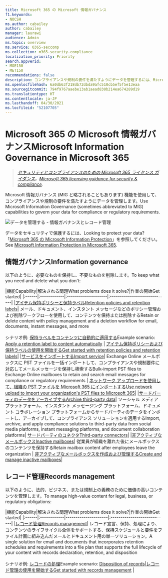 ```yaml
---
title: Microsoft 365 の Microsoft 情報ガバナンス
f1.keywords:
- NOCSH
ms.author: cabailey
author: cabailey
manager: laurawi
audience: Admin
ms.topic: overview
ms.service: O365-seccomp
ms.collection: m365-security-compliance
localization_priority: Priority
search.appverid:
- MOE150
- MET150
recommendations: false
description: コンプライアンスや規制の要件を満たすようにデータを管理するには、Microsoft 情報ガバナンス機能を実装します。
ms.openlocfilehash: 6a0db63f218db72dbda9afc510cb5ef5f5e13eaa
ms.sourcegitcommit: 794f9767aaebe13ab1aead830b214ea674289d19
ms.translationtype: HT
ms.contentlocale: ja-JP
ms.lasthandoff: 04/30/2021
ms.locfileid: "52107705"
---
```

# <a name="microsoft-information-governance-in-microsoft-365"></a><span data-ttu-id="d70c4-103">Microsoft 365 の Microsoft 情報ガバナンス</span><span class="sxs-lookup"><span data-stu-id="d70c4-103">Microsoft Information Governance in Microsoft 365</span></span>

><span data-ttu-id="d70c4-104">*[セキュリティとコンプライアンスのための Microsoft 365 ライセンス ガイダンス](/office365/servicedescriptions/microsoft-365-service-descriptions/microsoft-365-tenantlevel-services-licensing-guidance/microsoft-365-security-compliance-licensing-guidance)。*</span><span class="sxs-lookup"><span data-stu-id="d70c4-104">*[Microsoft 365 licensing guidance for security & compliance](/office365/servicedescriptions/microsoft-365-service-descriptions/microsoft-365-tenantlevel-services-licensing-guidance/microsoft-365-security-compliance-licensing-guidance).*</span></span>

<span data-ttu-id="d70c4-105">Microsoft 情報ガバナンス (MIG と略されることもあります) 機能を使用して、コンプライアンスや規制の要件を満たすようにデータを管理します。</span><span class="sxs-lookup"><span data-stu-id="d70c4-105">Use Microsoft Information Governance (sometimes abbreviated to MIG) capabilities to govern your data for compliance or regulatory requirements.</span></span>

![データを管理する - 情報ガバナンスとレコード管理](../media/information-governance-records-management.png)

<span data-ttu-id="d70c4-107">データをセキュリティで保護するには、</span><span class="sxs-lookup"><span data-stu-id="d70c4-107">Looking to protect your data?</span></span> <span data-ttu-id="d70c4-108">「[Microsoft 365 の Microsoft Information Protection](information-protection.md)」を参照してください。</span><span class="sxs-lookup"><span data-stu-id="d70c4-108">See [Microsoft Information Protection in Microsoft 365](information-protection.md).</span></span>

## <a name="information-governance"></a><span data-ttu-id="d70c4-109">情報ガバナンス</span><span class="sxs-lookup"><span data-stu-id="d70c4-109">Information governance</span></span>

<span data-ttu-id="d70c4-110">以下のように、必要なものを保持し、不要なものを削除します。</span><span class="sxs-lookup"><span data-stu-id="d70c4-110">To keep what you need and delete what you don't:</span></span>
 
|<span data-ttu-id="d70c4-111">機能</span><span class="sxs-lookup"><span data-stu-id="d70c4-111">Capability</span></span>|<span data-ttu-id="d70c4-112">解決される問題</span><span class="sxs-lookup"><span data-stu-id="d70c4-112">What problems does it solve?</span></span>|<span data-ttu-id="d70c4-113">作業の開始</span><span class="sxs-lookup"><span data-stu-id="d70c4-113">Get started</span></span>|
|:------|:------------|:--------------------|:-----------------------------|
|[<span data-ttu-id="d70c4-114">アイテム保持ポリシーと保持ラベル</span><span class="sxs-lookup"><span data-stu-id="d70c4-114">Retention policies and retention labels</span></span>](retention.md)| <span data-ttu-id="d70c4-115">メール、ドキュメント、インスタント メッセージなどのポリシー管理および削除ワークフローを使用して、コンテンツを保持または削除する</span><span class="sxs-lookup"><span data-stu-id="d70c4-115">Retain or delete content with policy management and a deletion workflow for email, documents, instant messages, and more</span></span> <br /><br /><span data-ttu-id="d70c4-116">シナリオ例: [保持ラベルをコンテンツに自動的に適用する](apply-retention-labels-automatically.md)</span><span class="sxs-lookup"><span data-stu-id="d70c4-116">Example scenario: [Apply a retention label to content automatically](apply-retention-labels-automatically.md)</span></span> | [<span data-ttu-id="d70c4-117">アイテム保持ポリシーおよび保持ラベルの使用を開始する</span><span class="sxs-lookup"><span data-stu-id="d70c4-117">Get started with retention policies and retention labels</span></span>](get-started-with-retention.md)|
|[<span data-ttu-id="d70c4-118">サービスをインポートする</span><span class="sxs-lookup"><span data-stu-id="d70c4-118">Import service</span></span>](importing-pst-files-to-office-365.md)| <span data-ttu-id="d70c4-119">Exchange Online メールボックスに PST ファイルを一括インポートして、コンプライアンスや規制要件に対応してメールメッセージを保持し検索する</span><span class="sxs-lookup"><span data-stu-id="d70c4-119">Bulk-import PST files to Exchange Online mailboxes to retain and search email messages for compliance or regulatory requirements</span></span> | [<span data-ttu-id="d70c4-120">ネットワーク アップロードを使用して、組織の PST ファイルを Microsoft 365 にインポートする</span><span class="sxs-lookup"><span data-stu-id="d70c4-120">Use network upload to import your organization's PST files to Microsoft 365</span></span>](use-network-upload-to-import-pst-files.md)|
|[<span data-ttu-id="d70c4-121">サードパーティのデータをアーカイブする</span><span class="sxs-lookup"><span data-stu-id="d70c4-121">Archive third-party data</span></span>](archiving-third-party-data.md)| <span data-ttu-id="d70c4-122">ソーシャル メディア プラットフォーム、インスタント メッセージング プラットフォーム、ドキュメント コラボレーション プラットフォームからサードパーティのデータをインポートし、アーカイブして、コンプライアンス ソリューションを適用する</span><span class="sxs-lookup"><span data-stu-id="d70c4-122">Import, archive, and apply compliance solutions to third-party data from social media platforms, instant messaging platforms, and document collaboration platforms</span></span>| [<span data-ttu-id="d70c4-123">サードパーティのコネクタ</span><span class="sxs-lookup"><span data-stu-id="d70c4-123">Third-party connectors</span></span>](archiving-third-party-data.md#third-party-data-connectors)|
|[<span data-ttu-id="d70c4-124">非アクティブなメールボックス</span><span class="sxs-lookup"><span data-stu-id="d70c4-124">Inactive mailboxes</span></span>](inactive-mailboxes-in-office-365.md)| <span data-ttu-id="d70c4-125">従業員が組織を離れた後にメールボックスのコンテンツを保持する</span><span class="sxs-lookup"><span data-stu-id="d70c4-125">Retain mailbox content after employees leave the organization</span></span> | [<span data-ttu-id="d70c4-126">非アクティブなメールボックスを作成および管理する</span><span class="sxs-lookup"><span data-stu-id="d70c4-126">Create and manage inactive mailboxes</span></span>](create-and-manage-inactive-mailboxes.md)|

## <a name="records-management"></a><span data-ttu-id="d70c4-127">レコード管理</span><span class="sxs-lookup"><span data-stu-id="d70c4-127">Records management</span></span>

<span data-ttu-id="d70c4-128">以下のように、法的、ビジネス、または規制上の義務のために価値の高いコンテンツを管理します。</span><span class="sxs-lookup"><span data-stu-id="d70c4-128">To manage high-value content for legal, business, or regulatory obligations:</span></span>

|<span data-ttu-id="d70c4-129">機能</span><span class="sxs-lookup"><span data-stu-id="d70c4-129">Capability</span></span>|<span data-ttu-id="d70c4-130">解決される問題</span><span class="sxs-lookup"><span data-stu-id="d70c4-130">What problems does it solve?</span></span>|<span data-ttu-id="d70c4-131">作業の開始</span><span class="sxs-lookup"><span data-stu-id="d70c4-131">Get started</span></span>|
|:------|:------------|---------------------|:----------------------------|
|[<span data-ttu-id="d70c4-132">レコード管理</span><span class="sxs-lookup"><span data-stu-id="d70c4-132">Records management</span></span>](records-management.md)| <span data-ttu-id="d70c4-133">レコード宣言、保持、処理により、コンテンツのライフサイクル全体をサポートする、保持スケジュールと要件をファイル計画に組み込んだメールとドキュメント用の単一ソリューション。</span><span class="sxs-lookup"><span data-stu-id="d70c4-133">A single solution for email and documents that incorporates retention schedules and requirements into a file plan that supports the full lifecycle of your content with records declaration, retention, and disposition</span></span> <br /><br /><span data-ttu-id="d70c4-134">シナリオ例: [ レコードの処理](disposition.md#disposition-of-records)</span><span class="sxs-lookup"><span data-stu-id="d70c4-134">Example scenario: [Disposition of records](disposition.md#disposition-of-records)</span></span>|[<span data-ttu-id="d70c4-135">レコード管理の使用を開始する</span><span class="sxs-lookup"><span data-stu-id="d70c4-135">Get started with records management</span></span>](get-started-with-records-management.md) |